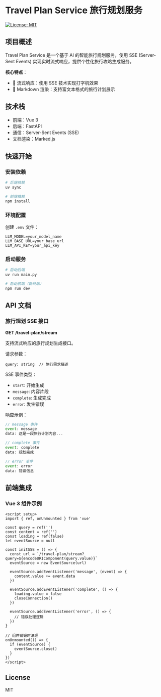 # Travel Plan Service 旅行规划服务

[![License: MIT](https://img.shields.io/badge/License-MIT-yellow.svg)](https://opensource.org/licenses/MIT)

## 项目概述

Travel Plan Service 是一个基于 AI 的智能旅行规划服务，使用 SSE (Server-Sent Events) 实现实时流式响应，提供个性化旅行攻略生成服务。

**核心特点**：
- 🚀 流式响应：使用 SSE 技术实现打字机效果
- 📝 Markdown 渲染：支持富文本格式的旅行计划展示

## 技术栈

- 前端：Vue 3
- 后端：FastAPI
- 通信：Server-Sent Events (SSE)
- 文档渲染：Marked.js

## 快速开始

### 安装依赖

```bash
# 后端依赖
uv sync

# 前端依赖
npm install
```

### 环境配置

创建 `.env` 文件：

```env
LLM_MODEL=your_model_name
LLM_BASE_URL=your_base_url
LLM_API_KEY=your_api_key
```

### 启动服务

```bash
# 启动后端
uv run main.py

# 启动前端（新终端）
npm run dev
```

## API 文档

### 旅行规划 SSE 接口

**GET /travel-plan/stream**

支持流式响应的旅行规划生成接口。

请求参数：
```
query: string  // 旅行需求描述
```

SSE 事件类型：
- `start`: 开始生成
- `message`: 内容片段
- `complete`: 生成完成
- `error`: 发生错误

响应示例：
```javascript
// message 事件
event: message
data: 这是一段旅行计划内容...

// complete 事件
event: complete
data: 规划完成

// error 事件
event: error
data: 错误信息
```

## 前端集成

### Vue 3 组件示例

```vue
<script setup>
import { ref, onUnmounted } from 'vue'

const query = ref('')
const content = ref('')
const loading = ref(false)
let eventSource = null

const initSSE = () => {
  const url = `/travel-plan/stream?query=${encodeURIComponent(query.value)}`
  eventSource = new EventSource(url)

  eventSource.addEventListener('message', (event) => {
    content.value += event.data
  })

  eventSource.addEventListener('complete', () => {
    loading.value = false
    closeConnection()
  })

  eventSource.addEventListener('error', () => {
    // 错误处理逻辑
  })
}

// 组件销毁时清理
onUnmounted(() => {
  if (eventSource) {
    eventSource.close()
  }
})
</script>
```

## License

MIT